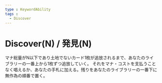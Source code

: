 ```yaml
---
type : KeywordAbility
tags : 
  - Discover
---
```

# Discover(N) / 発見(N)

マナ総量がN以下であり土地でないカード1枚が追放されるまで、あなたのライブラリーの一番上から1枚ずつ追放していく。
それをマナ・コストを支払うことなく唱えるか、あなたの手札に加える。残りをあなたのライブラリーの一番下に無作為の順番で置く。
